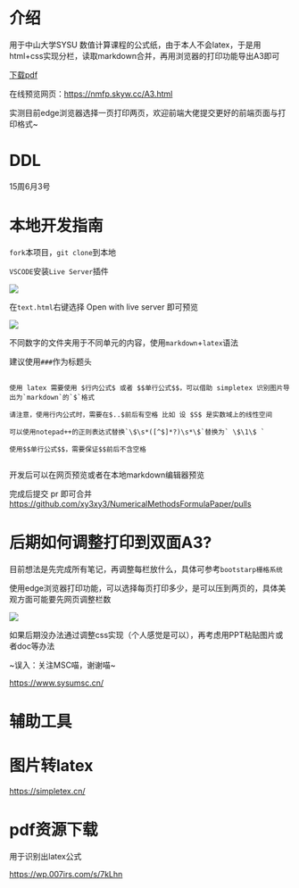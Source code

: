# 介绍

用于中山大学SYSU 数值计算课程的公式纸，由于本人不会latex，于是用html+css实现分栏，读取markdown合并，再用浏览器的打印功能导出A3即可

[下载pdf](/paper.pdf)

在线预览网页：https://nmfp.skyw.cc/A3.html

实测目前edge浏览器选择一页打印两页，欢迎前端大佬提交更好的前端页面与打印格式~

# DDL

15周6月3号

# 本地开发指南

`fork`本项目，`git clone`到本地

`VSCODE`安装`Live Server`插件

![](./img/live_server.png)

在`text.html`右键选择 Open with live server 即可预览

![](./img/open.png)

不同数字的文件夹用于不同单元的内容，使用`markdown`+`latex`语法

建议使用`###`作为标题头

```

使用 latex 需要使用 $行内公式$ 或者 $$单行公式$$，可以借助 simpletex 识别图片导出为`markdown`的`$`格式

请注意，使用行内公式时，需要在$..$前后有空格 比如 设 $S$ 是实数域上的线性空间

可以使用notepad++的正则表达式替换`\$\s*([^$]*?)\s*\$`替换为` \$\1\$ `

使用$$单行公式$$，需要保证$$前后不含空格


```
开发后可以在网页预览或者在本地markdown编辑器预览

完成后提交 pr 即可合并 https://github.com/xy3xy3/NumericalMethodsFormulaPaper/pulls 

# 后期如何调整打印到双面A3?

目前想法是先完成所有笔记，再调整每栏放什么，具体可参考`bootstarp栅格系统`

使用edge浏览器打印功能，可以选择每页打印多少，是可以压到两页的，具体美观方面可能要先网页调整栏数

![](./img/print.png)

如果后期没办法通过调整css实现（个人感觉是可以），再考虑用PPT粘贴图片或者doc等办法


~误入：关注MSC喵，谢谢喵~

https://www.sysumsc.cn/

# 辅助工具

# 图片转latex

https://simpletex.cn/

# pdf资源下载

用于识别出latex公式

https://wp.007irs.com/s/7kLhn
